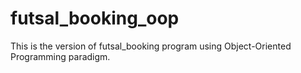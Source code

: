 # futsal_booking_oop
This is the version of futsal_booking program using Object-Oriented Programming paradigm.
